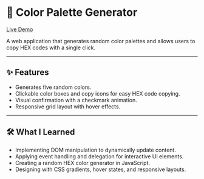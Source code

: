 # 🎨 Color Palette Generator

[Live Demo](https://color-palette-generator-theta-ten.vercel.app/)

A web application that generates random color palettes and allows users to copy HEX codes with a single click.

---

## ✨ Features

- Generates five random colors.
- Clickable color boxes and copy icons for easy HEX code copying.
- Visual confirmation with a checkmark animation.
- Responsive grid layout with hover effects.

---

## 🛠️ What I Learned

- Implementing DOM manipulation to dynamically update content.
- Applying event handling and delegation for interactive UI elements.
- Creating a random HEX color generator in JavaScript.
- Designing with CSS gradients, hover states, and responsive layouts.
